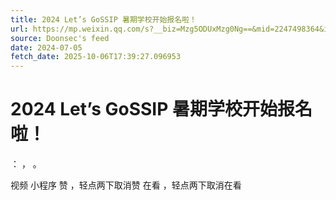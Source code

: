 ```yaml
---
title: 2024 Let’s GoSSIP 暑期学校开始报名啦！
url: https://mp.weixin.qq.com/s?__biz=Mzg5ODUxMzg0Ng==&mid=2247498364&idx=1&sn=cb274a5852cd36c892b7f5af30882e25
source: Doonsec's feed
date: 2024-07-05
fetch_date: 2025-10-06T17:39:27.096953
---
```


# 2024 Let’s GoSSIP 暑期学校开始报名啦！

：
，
。

视频
小程序
赞
，轻点两下取消赞
在看
，轻点两下取消在看